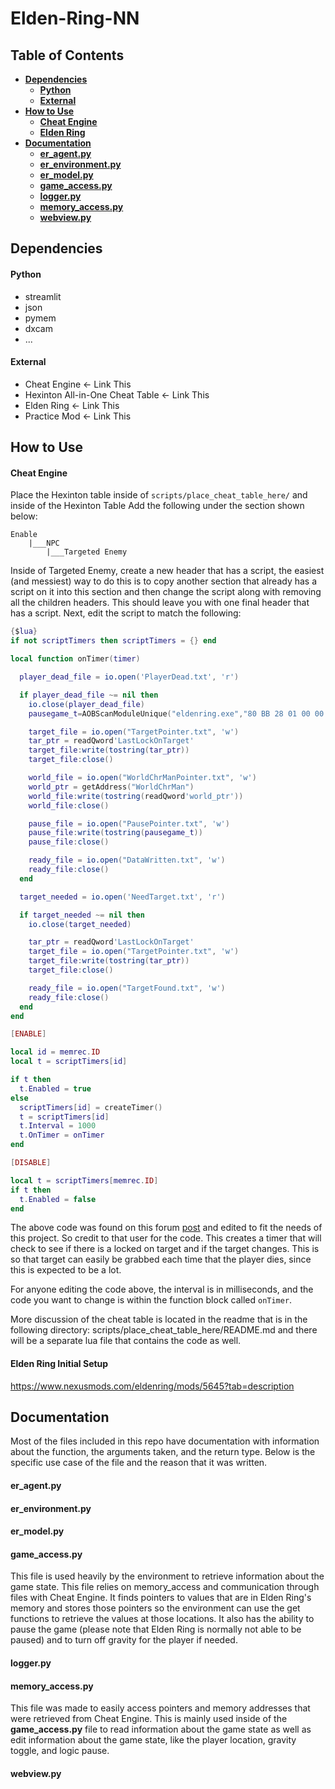 # Elden-Ring-NN

## Table of Contents

-   [**Dependencies**](#dependencies)
    -   [**Python**](#python)
    -   [**External**](#external)
-   [**How to Use**](#how-to-use)
    -   [**Cheat Engine**](#cheat-engine)
    -   [**Elden Ring**](#elden-ring-initial-setup)
-   [**Documentation**](#documentation)
    -   [**er_agent.py**](#er_agentpy)
    -   [**er_environment.py**](#er_environmentpy)
    -   [**er_model.py**](#er_modelpy)
    -   [**game_access.py**](#game_accesspy)
    -   [**logger.py**](#loggerpy)
    -   [**memory_access.py**](#memory_accesspy)
    -   [**webview.py**](#webviewpy)

## Dependencies

#### Python

-   streamlit
-   json
-   pymem
-   dxcam
-   ...

#### External

-   Cheat Engine <- Link This
-   Hexinton All-in-One Cheat Table <- Link This
-   Elden Ring <- Link This
-   Practice Mod <- Link This

## How to Use

#### Cheat Engine

Place the Hexinton table inside of `scripts/place_cheat_table_here/` and inside of the Hexinton Table Add the following under the section shown below:

```
Enable
    |___NPC
        |___Targeted Enemy
```

Inside of Targeted Enemy, create a new header that has a script, the easiest (and messiest) way to do this is to copy another section that already has a script on it into this section and then change the script along with removing all the children headers. This should leave you with one final header that has a script. Next, edit the script to match the following:

```lua
{$lua}
if not scriptTimers then scriptTimers = {} end

local function onTimer(timer)

  player_dead_file = io.open('PlayerDead.txt', 'r')

  if player_dead_file ~= nil then
    io.close(player_dead_file)
    pausegame_t=AOBScanModuleUnique("eldenring.exe","80 BB 28 01 00 00 00 0F 84","+X")

    target_file = io.open("TargetPointer.txt", 'w')
    tar_ptr = readQword'LastLockOnTarget'
    target_file:write(tostring(tar_ptr))
    target_file:close()

    world_file = io.open("WorldChrManPointer.txt", 'w')
    world_ptr = getAddress("WorldChrMan")
    world_file:write(tostring(readQword'world_ptr'))
    world_file:close()

    pause_file = io.open("PausePointer.txt", 'w')
    pause_file:write(tostring(pausegame_t))
    pause_file:close()

    ready_file = io.open("DataWritten.txt", 'w')
    ready_file:close()
  end

  target_needed = io.open('NeedTarget.txt', 'r')

  if target_needed ~= nil then
    io.close(target_needed)

    tar_ptr = readQword'LastLockOnTarget'
    target_file = io.open("TargetPointer.txt", 'w')
    target_file:write(tostring(tar_ptr))
    target_file:close()

    ready_file = io.open("TargetFound.txt", 'w')
    ready_file:close()
  end
end

[ENABLE]

local id = memrec.ID
local t = scriptTimers[id]

if t then
  t.Enabled = true
else
  scriptTimers[id] = createTimer()
  t = scriptTimers[id]
  t.Interval = 1000
  t.OnTimer = onTimer
end

[DISABLE]

local t = scriptTimers[memrec.ID]
if t then
  t.Enabled = false
end
```

The above code was found on this forum [post](https://www.cheatengine.org/forum/viewtopic.php?t=618933&sid=ea8d85619a9513450cc63fbe2f1a3443) and edited to fit the needs of this project. So credit to that user for the code. This creates a timer that will check to see if there is a locked on target and if the target changes. This is so that target can easily be grabbed each time that the player dies, since this is expected to be a lot.

For anyone editing the code above, the interval is in milliseconds, and the code you want to change is within the function block called `onTimer`.

More discussion of the cheat table is located in the readme that is in the following directory: scripts/place_cheat_table_here/README.md and there will be a separate lua file that contains the code as well.

#### Elden Ring Initial Setup

https://www.nexusmods.com/eldenring/mods/5645?tab=description

## Documentation

Most of the files included in this repo have documentation with information about the function, the arguments taken, and the return type. Below is the specific use case of the file and the reason that it was written.

#### er_agent.py

#### er_environment.py

#### er_model.py

#### game_access.py

This file is used heavily by the environment to retrieve information about the game state. This file relies on memory_access and communication through files with Cheat Engine. It finds pointers to values that are in Elden Ring's memory and stores those pointers so the environment can use the get functions to retrieve the values at those locations. It also has the ability to pause the game (please note that Elden Ring is normally not able to be paused) and to turn off gravity for the player if needed.

#### logger.py

#### memory_access.py

This file was made to easily access pointers and memory addresses that were retrieved from Cheat Engine. This is mainly used inside of the **game_access.py** file to read information about the game state as well as edit information about the game state, like the player location, gravity toggle, and logic pause.

#### webview.py
